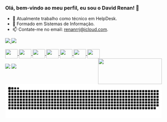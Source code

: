### Olá, bem-vindo ao meu perfil, eu sou o David Renan! 👋

- 🔭 Atualmente trabalho como técnico em HelpDesk.
- 🌱 Formado em Sistemas de Informação.
- 📫 Contate-me no email: renanrrj@icloud.com.

<div>
  <a href="https://github.com/renanrrj">
  <img height="180em" src="https://github-readme-stats.vercel.app/api?username=renanrrj&show_icons=true&theme=dark&include_all_commits=true&count_private=true"/>
  <img height="180em" src="https://github-readme-stats.vercel.app/api/top-langs/?username=renanrrj&layout=compact&langs_count=16&theme=dark"/>
</div>
  
  <div style="display: inline_block"><br> <!--Ícones das linguagens-->
  <img align="center" height="30" width="40" src="https://cdn.jsdelivr.net/gh/devicons/devicon/icons/csharp/csharp-original.svg" />
  <img align="center" height="30" width="40" src="https://cdn.jsdelivr.net/gh/devicons/devicon/icons/dotnetcore/dotnetcore-original.svg" />    
  <img align="center" height="30" width="40" src="https://cdn.jsdelivr.net/gh/devicons/devicon/icons/microsoftsqlserver/microsoftsqlserver-plain-wordmark.svg" />         
  <img align="center" height="30" width="40" src="https://cdn.jsdelivr.net/gh/devicons/devicon/icons/javascript/javascript-original.svg" />
  <img align="center" height="30" width="40"  src="https://cdn.jsdelivr.net/gh/devicons/devicon/icons/html5/html5-original.svg" />
  <img align="center" height="30" width="40" src="https://cdn.jsdelivr.net/gh/devicons/devicon/icons/css3/css3-original.svg" />
  <img align="center" height="30" width="40" src="https://cdn.jsdelivr.net/gh/devicons/devicon/icons/mysql/mysql-plain.svg" />            
  <img align="right" height="83" width="205" src="https://i.ibb.co/CPq7GRj/5e9.gif"/>  
</div>  
  
<br>
  
 <div> 
  <!--Links de contato -->
   <a href="https://www.linkedin.com/in/david-renan-0154491ab/"  target="_blank"><img src="https://img.shields.io/badge/-LinkedIn-%230077B5?style=for-the-badge&logo=linkedin&logoColor=white" target="_blank"></a>
  <a href = "mailto:renanrrj@icloud.com"><img src="https://img.shields.io/badge/mac%20os-000000?style=for-the-badge&logo=apple&logoColor=white" target="_blank"></a>     
</div>

 ![Snake animation](https://github.com/renanrrj/renanrrj/blob/output/github-contribution-grid-snake.svg)
  
